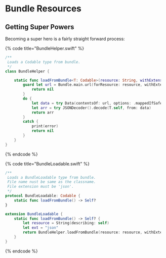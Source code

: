 # Bundle Resources

## Getting Super Powers

Becoming a super hero is a fairly straight forward process:

{% code title="BundleHelper.swift" %}
```swift
/**
 Loads a Codable type from bundle.
 */
class BundleHelper {

    static func loadFromBundle<T: Codable>(resource: String, withExtension ext: String) -> T? {
        guard let url = Bundle.main.url(forResource: resource, withExtension: ext) else {
            return nil
        }
        do {
            let data = try Data(contentsOf: url, options: .mappedIfSafe)
            let arr = try JSONDecoder().decode(T.self, from: data)
            return arr
        }
        catch {
            print(error)
            return nil
        }
    }
}

```
{% endcode %}

{% code title="BundleLoadable.swift" %}
```swift
/**
 Loads a BundleLoadable type from bundle.
 File name nust be same as the classname.
 File extension must be 'json'.
 */
protocol BundleLoadable: Codable {
    static func loadFromBundle() -> Self?
}

extension BundleLoadable {
    static func loadFromBundle() -> Self? {
        let resource = String(describing: self)
        let ext = "json"
        return BundleHelper.loadFromBundle(resource: resource, withExtension: ext)
    }
}
```
{% endcode %}



